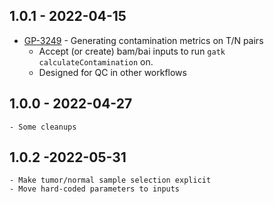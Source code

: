 ## 1.0.1 - 2022-04-15
- [GP-3249](https://jira.oicr.on.ca/browse/GP-3249) - Generating contamination metrics on T/N pairs
    - Accept (or create) bam/bai inputs to run `gatk calculateContamination` on.
    - Designed for QC in other workflows
## 1.0.0 - 2022-04-27
    - Some cleanups
## 1.0.2 -2022-05-31
    - Make tumor/normal sample selection explicit
    - Move hard-coded parameters to inputs
